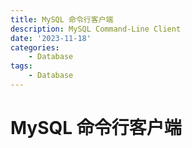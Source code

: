 ```yaml
---
title: MySQL 命令行客户端
description: MySQL Command-Line Client
date: '2023-11-18'
categories:
    - Database
tags:
    - Database
---
```


# MySQL 命令行客户端